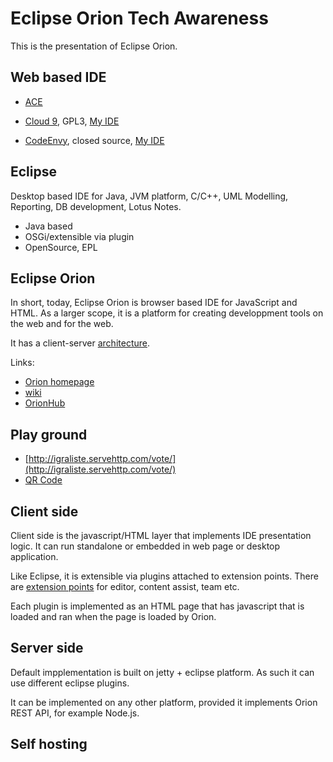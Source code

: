 Eclipse Orion Tech Awareness
============================

This is the presentation of Eclipse Orion. 

Web based IDE
-------------

- [ACE](http://ace.ajax.org)

- [Cloud 9](https://c9.io), GPL3, [My IDE](https://c9.io/nbogojevic)
- [CodeEnvy](https://www.codenvy.com), closed source, [My IDE](https://nbogojevic.codenvy.com/)

Eclipse
-------

Desktop based IDE for Java, JVM platform, C/C++, UML Modelling, Reporting, DB development, Lotus Notes.

- Java based
- OSGi/extensible via plugin
- OpenSource, EPL

Eclipse Orion
-------------

In short, today, Eclipse Orion is browser based IDE for JavaScript and HTML. As a larger scope, it is a platform for creating developpment tools on the web and for the web. 

It has a client-server [architecture](http://wiki.eclipse.org/images/0/04/Orion_Architecture_1.jpg).

Links: 
- [Orion homepage](http://www.eclipse.com/orion) 
- [wiki](http://wiki.eclipse.org/Orion)
- [OrionHub](http://orionhub.org)


Play ground
-----------

- [http://igraliste.servehttp.com/vote/](http://igraliste.servehttp.com/vote/) 
- [QR Code](http://api.qrserver.com/v1/create-qr-code/?data=http%3A%2F%2Figraliste.servehttp.com%2Fvote%2F&size=800x800)

Client side
-----------

Client side is the javascript/HTML layer that implements IDE presentation logic. It can run standalone or embedded in web page or desktop application.

Like Eclipse, it is extensible via plugins attached to extension points. There are [extension points](http://wiki.eclipse.org/Orion/Documentation/Developer_Guide) for editor, content assist, team etc.

Each plugin is implemented as an HTML page that has javascript that is loaded and ran when the page is loaded by Orion. 

Server side
-----------

Default impplementation is built on jetty + eclipse platform. As such it can use different eclipse plugins.

It can be implemented on any other platform, provided it implements Orion REST API, for example Node.js.


Self hosting
------------
